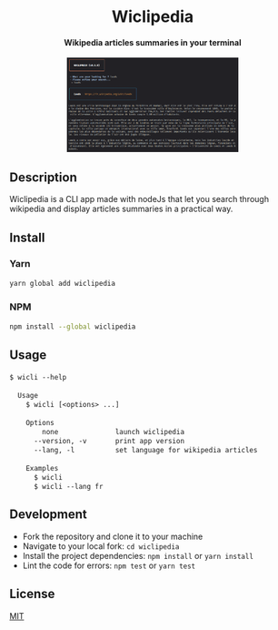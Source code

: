 <h1 align="center">
  Wiclipedia
</h1>

<h4 align="center">
  Wikipedia articles summaries in your terminal
</h4>

<div align="center">
  <img alt="Boards" width="60%" src="media/screenshot.png"/>
</div>

## Description

Wiclipedia is a CLI app made with nodeJs that let you search through wikipedia and display articles summaries in a practical way.

## Install

### Yarn

```bash
yarn global add wiclipedia
```

### NPM

```bash
npm install --global wiclipedia
```

## Usage

```
$ wicli --help

  Usage
    $ wicli [<options> ...]

    Options
        none              launch wiclipedia
      --version, -v       print app version
      --lang, -l          set language for wikipedia articles

    Examples
      $ wicli
      $ wicli --lang fr
```

## Development

- Fork the repository and clone it to your machine
- Navigate to your local fork: `cd wiclipedia`
- Install the project dependencies: `npm install` or `yarn install`
- Lint the code for errors: `npm test` or `yarn test`

## License

[MIT](https://github.com/kikiklang/wiclipedia/blob/master/license.md)
